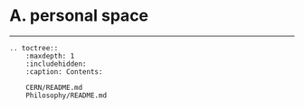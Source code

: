 # A. personal space
----

```{eval-rst}
.. toctree::
    :maxdepth: 1
    :includehidden:
    :caption: Contents:

    CERN/README.md
    Philosophy/README.md

```
